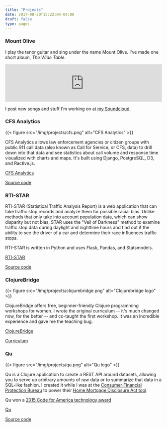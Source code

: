 ```yaml
---
title: "Projects"
date: 2017-08-20T15:22:04-04:00
draft: false
type: pages
---
```


### Mount Olive

I play the tenor guitar and sing under the name Mount Olive. I've made one short album, _The Wide Table_.

<iframe style="border: 0; width: 100%; height: 120px;" src="https://bandcamp.com/EmbeddedPlayer/album=716187899/size=large/bgcol=ffffff/linkcol=0687f5/tracklist=false/artwork=small/transparent=true/" seamless><a href="http://mountolive.bandcamp.com/album/the-wide-table">The Wide Table by Mount Olive</a></iframe>

I post new songs and stuff I'm working on at [my Soundcloud](https://soundcloud.com/mount-olive).


### CFS Analytics

{{< figure src="/img/projects/cfs.png" alt="CFS Analytics" >}}

CFS Analytics allows law enforcement agencies or citizen groups with public 911 call data (also known as Call for Service, or CFS, data) to drill down into that data and see statistics about call volume and response time visualized with charts and maps. It's built using Django, PostgreSQL, D3, and Ractive.js.

[CFS Analytics](https://www.rti.org/impact/cfs-analytics)

[Source code](https://github.com/RTIInternational/call-for-service)

### RTI-STAR

RTI-STAR (Statistical Traffic Analysis Report) is a web application that can take traffic stop records and analyze them for possible racial bias. Unlike methods that only take into account population data, which can show disparity but not bias, STAR uses the "Veil of Darkness" method to examine traffic stop data during daylight and nighttime hours and find out if the ability to see the driver of a car and determine their race influences traffic stops. 

RTI-STAR is written in Python and uses Flask, Pandas, and Statsmodels.

[RTI-STAR](http://star.rti.org)

[Source code](https://github.com/rtidatascience/star/)

### ClojureBridge

{{< figure src="/img/projects/clojurebridge.png" alt="Clojurebridge logo" >}}

ClojureBridge offers free, beginner-friendly Clojure programming workshops for women. I wrote the original curriculum -- it's much changed now, for the better -- and co-taught the first workshop. It was an incredible experience and gave me the teaching bug.

[ClojureBridge](http://www.clojurebridge.org/)

[Curriculum](https://github.com/ClojureBridge/curriculum)

### Qu

{{< figure src="/img/projects/qu.png" alt="Qu logo" >}}

Qu is a Clojure application to create a REST API around datasets, allowing you to serve up arbitrary amounts of raw data or to summarize that data in a SQL-like fashion. I created it while I was at the [Consumer Financial Protection Bureau](http://www.consumerfinance.gov/) to power their [Home Mortgage Disclosure Act tool](http://www.consumerfinance.gov/hmda/).

Qu won a [2015 Code for America technology award](http://awards.codeforamerica.org/2015/winner/Qu/)

[Qu](https://cfpb.github.io/qu/)

[Source code](https://github.com/cfpb/qu/)
